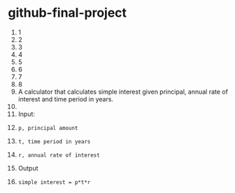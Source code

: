 # github-final-project

1.	1
2.	2
3.	3
4.	4
5.	5
6.	6
7.	7
8.	8
1.	A calculator that calculates simple interest given principal, annual rate of interest and time period in years.
2.	
3.	Input:
4.	   p, principal amount
5.	   t, time period in years
6.	   r, annual rate of interest
7.	Output
8.	   simple interest = p*t*r
